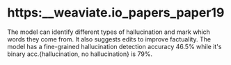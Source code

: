 # https:\_\_weaviate.io_papers_paper19

The model can identify different types of hallucination and mark which words they come from. It also suggests edits to improve factuality. The model has a fine-grained hallucination detection accuracy 46.5% while it's binary acc.{hallucination, no hallucination} is 79%.
